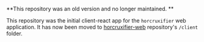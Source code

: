 **This repository was an old version and no longer maintained. **

This repository was the initial client-react app for the `horcruxifier` web application. It has now been moved to [horcruxifier-web](https://github.com/trifiasco/horcruxifier-web) repository's `/client` folder.
